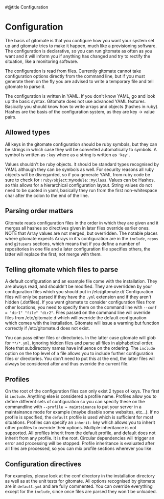 #@title Configuration

# Configuration

The basis of gitomate is that you configure how you want your system set up and gitomate tries to make it happen, much like a provisioning software. The configuration is declarative, so you can run gitomate as often as you want and it will inform you if anything has changed and try to rectify the situation, like a monitoring software.

The configuration is read from files. Currently gitomate cannot take configuration options directly from the command line, but if you must generate them on the fly you are advised to write a temporary file and tell gitomate to parse it.

The configuration is written in YAML. If you don't know YAML, go and look up the basic syntax. Gitomate does not use advanced YAML features. Basically you should know how to write arrays and objects (hashes in ruby). Hashes are the basis of the configuration system, as they are key -> value pairs. 

## Allowed types

All keys in the gitomate configuration should be ruby symbols, but they can be strings in which case they will be converted automatically to symbols. A symbol is written as `:key` where as a string is written as `'key'`. 

Values shouldn't be ruby objects. It should be standard types recognised by YAML although they can be symbols as well. For security reasons all ruby objects will be disregarded, so if you generate YAML from ruby code be sure to check for `!ruby/object:MyModule::MyClass`. Values can be Hashes, so this allows for a hierarchical configuration layout. String values do not need to be quoted in yaml, basically they run from the first non-whitespace char after the colon to the end of the line.

## Parsing order matters

Gitomate reads configuration files in the order in which they are given and it merges all hashes so directives given in later files override earlier ones. NOTE that Array values are not merged, but overridden. The notable places where gitomate expects Arrays in it's configuration are in the `include`, `repos` and `gitusers` sections, which means that if you define a number of repositories in one file and a later configuration file specifies others, the latter will replace the first, not merge with them.

## Telling gitomate which files to parse

A default configuration and an example file come with the installation. They are always read, and shouldn't be modified. They are overridden by your configuration files which you should put in /etc/gitomate.d/ Configuration files will only be parsed if they have the `.yml` extension and if they aren't hidden (.dotfiles). If you want gitomate to consider configuration files from other locations, you need to specify them on the command line with `--conf = "dir1" "file" "dir2"`. Files passed on the command line will override files from /etc/gitomate.d which will override the default configuration which comes with the installation. Gitomate will issue a warning but function correctly if /etc/gitomate.d does not exist.

You can pass either files or directories. In the latter case gitomate will glob for `**/*.yml`, ignoring hidden files and parse all files in alphabetical order. Note that subdirectory names have influence on the ordering. The `include` option on the top level of a file allows you to include further configuration files or directories. You don't need to put this at the end, the latter files will always be considered after and thus override the current file.

## Profiles

On the root of the configuration files can only exist 2 types of keys. The first is `include`. Anything else is considered a profile name. Profiles allow you to define different sets of configuration so you can specify these on the commandline with `--profile = maintainance` to put your server in a maintainance mode for example (maybe disable some websites, etc...). If no profile is specified, the `default` profile is used which is sufficient for most situations. Profiles can specify an `ìnherit:` key which allows you to inherit other profiles to override their options. Multiple inheritance is not supported. All profiles inherit from the default profile, and default does not inherit from any profile. It is the root. Circular dependencies will trigger an error and processing will be stopped. Profile inheritance is evaluated after all files are processed, so you can mix profile sections wherever you like.

## Configuration directives

For examples, please look at the conf directory in the installation directory as well as at the unit tests for gitomate. All options recognised by gitomate are in `default.yml` and are fully commented. You can override everything except for the `include`, since once files are parsed they won't be unloaded.
